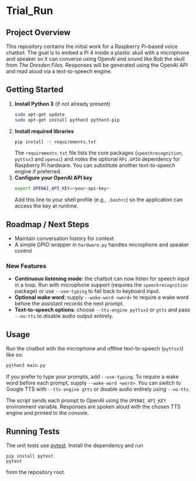 # Trial_Run

## Project Overview
This repository contains the initial work for a Raspberry Pi–based voice chatbot. The goal is to embed a Pi 4 inside a plastic skull with a microphone and speaker so it can converse using OpenAI and sound like Bob the skull from *The Dresden Files*. Responses will be generated using the OpenAI API and read aloud via a text-to-speech engine.

## Getting Started
1. **Install Python 3** (if not already present)
   ```bash
   sudo apt-get update
   sudo apt-get install python3 python3-pip
   ```
2. **Install required libraries**
   ```bash
   pip install -r requirements.txt
   ```
   The `requirements.txt` file lists the core packages (`speechrecognition`,
   `pyttsx3` and `openai`) and notes the optional `RPi.GPIO` dependency for
   Raspberry Pi hardware. You can substitute another text-to-speech engine if
   preferred.
3. **Configure your OpenAI API key**
   ```bash
   export OPENAI_API_KEY=<your-api-key>
   ```
   Add this line to your shell profile (e.g., `.bashrc`) so the application can access the key at runtime.

## Roadmap / Next Steps
- Maintain conversation history for context
- A simple GPIO wrapper in `hardware.py` handles microphone and speaker control

### New Features
- **Continuous listening mode**: the chatbot can now listen for speech input
  in a loop. Run with microphone support (requires the ``speechrecognition``
  package) or use ``--use-typing`` to fall back to keyboard input.
- **Optional wake word**: supply ``--wake-word <word>`` to require a wake word
  before the assistant records the next prompt.
- **Text-to-speech options**: choose ``--tts-engine pyttsx3`` or ``gtts`` and
  pass ``--no-tts`` to disable audio output entirely.

## Usage

Run the chatbot with the microphone and offline text-to-speech (``pyttsx3``) like so:
```bash
python3 main.py
```

If you prefer to type your prompts, add ``--use-typing``. To require a wake word
before each prompt, supply ``--wake-word <word>``. You can switch to Google TTS
with ``--tts-engine gtts`` or disable audio entirely using ``--no-tts``.

The script sends each prompt to OpenAI using the ``OPENAI_API_KEY`` environment
variable. Responses are spoken aloud with the chosen TTS engine and printed to
the console.

## Running Tests

The unit tests use [pytest](https://pytest.org/). Install the dependency and run
```
pip install pytest
pytest
```
from the repository root.
